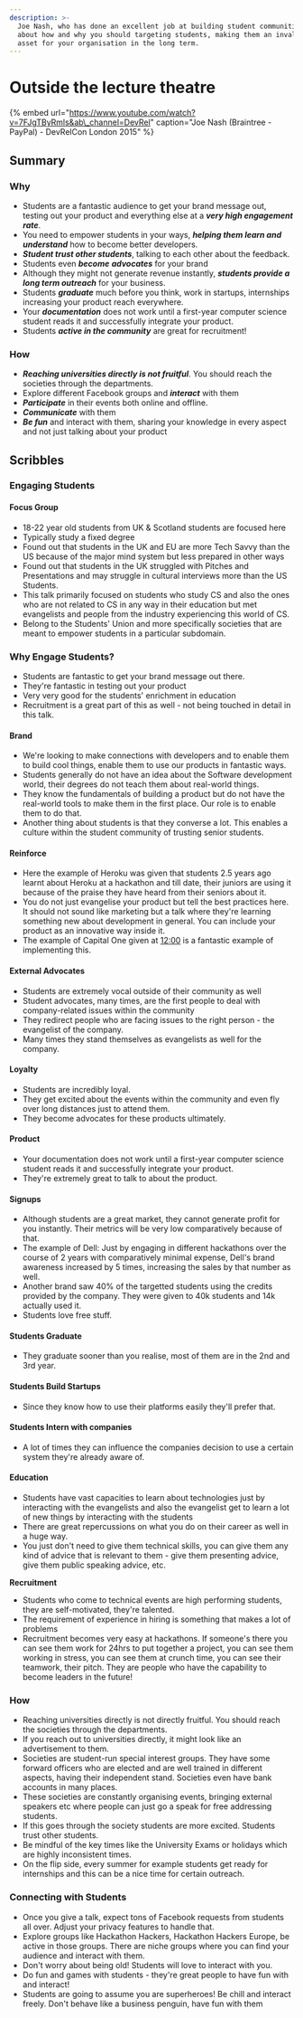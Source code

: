 ```yaml
---
description: >-
  Joe Nash, who has done an excellent job at building student communities, talks
  about how and why you should targeting students, making them an invaluable
  asset for your organisation in the long term.
---
```


# Outside the lecture theatre

{% embed url="https://www.youtube.com/watch?v=7FJgTByRmls&ab\_channel=DevRel" caption="Joe Nash \(Braintree - PayPal\) - DevRelCon London 2015" %}



## Summary

### **Why**

* Students are a fantastic audience to get your brand message out, testing out your product and everything else at a _**very high engagement rate**_.
* You need to empower students in your ways, _**helping them learn and understand**_ how to become better developers.
* _**Student trust other students**_, talking to each other about the feedback.
* Students even _**become** **advocates**_ for your brand
* Although they might not generate revenue instantly, _**students provide a long term outreach**_ for your business.
* Students _**graduate**_ much before you think, work in startups, internships increasing your product reach everywhere.
* Your _**documentation**_ does not work until a first-year computer science student reads it and successfully integrate your product.
*  Students _**active in the community**_ are great for recruitment! 

### **How**

* _**Reaching universities directly is not fruitful**_. You should reach the societies through the departments.
* Explore different Facebook groups and _**interact**_ with them
* _**Participate**_ in their events both online and offline.
* _**Communicate**_ with them
* _**Be fun**_ and interact with them, sharing your knowledge in every aspect and not just talking about your product

## Scribbles

### Engaging Students

#### **Focus Group**

* 18-22 year old students from UK & Scotland students are focused here
* Typically study a fixed degree
* Found out that students in the UK and EU are more Tech Savvy than the US because of the major mind system but less prepared in other ways
* Found out that students in the UK struggled with Pitches and Presentations and may struggle in cultural interviews more than the US Students.
* This talk primarily focused on students who study CS and also the ones who are not related to CS in any way in their education but met evangelists and people from the industry experiencing this world of CS.
* Belong to the Students' Union and more specifically societies that are meant to empower students in a particular subdomain. 

### **Why Engage Students?**

* Students are fantastic to get your brand message out there.
* They're fantastic in testing out your product
* Very very good for the students' enrichment in education
* Recruitment is a great part of this as well - not being touched in detail in this talk. 

#### **Brand**

* We're looking to make connections with developers and to enable them to build cool things, enable them to use our products in fantastic ways.
* Students generally do not have an idea about the Software development world, their degrees do not teach them about real-world things.
* They know the fundamentals of building a product but do not have the real-world tools to make them in the first place. Our role is to enable them to do that.
* Another thing about students is that they converse a lot. This enables a culture within the student community of trusting senior students.  

#### **Reinforce**

* Here the example of Heroku was given that students 2.5 years ago learnt about Heroku at a hackathon and till date, their juniors are using it because of the praise they have heard from their seniors about it.
* You do not just evangelise your product but tell the best practices here. It should not sound like marketing but a talk where they're learning something new about development in general. You can include your product as an innovative way inside it.
* The example of Capital One given at [12:00](https://youtu.be/7FJgTByRmls?t=720) is a fantastic example of implementing this. 

#### **External Advocates**

* Students are extremely vocal outside of their community as well
* Student advocates, many times, are the first people to deal with company-related issues within the community 
* They redirect people who are facing issues to the right person - the evangelist of the company.
* Many times they stand themselves as evangelists as well for the company. 

#### **Loyalty**

* Students are incredibly loyal.
* They get excited about the events within the community and even fly over long distances just to attend them.
* They become advocates for these products ultimately. 

#### **Product**

* Your documentation does not work until a first-year computer science student reads it and successfully integrate your product.
* They're extremely great to talk to about the product. 

#### **Signups**

* Although students are a great market, they cannot generate profit for you instantly. Their metrics will be very low comparatively because of that.
* The example of Dell: Just by engaging in different hackathons over the course of 2 years with comparatively minimal expense, Dell's brand awareness increased by 5 times, increasing the sales by that number as well.
* Another brand saw 40% of the targetted students using the credits provided by the company. They were given to 40k students and 14k actually used it.
* Students love free stuff. 

#### **Students Graduate**

* They graduate sooner than you realise, most of them are in the 2nd and 3rd year. 

#### **Students Build Startups**

* Since they know how to use their platforms easily they'll prefer that. 

#### **Students Intern with companies**

* A lot of times they can influence the companies decision to use a certain system they're already aware of. 

#### **Education**

* Students have vast capacities to learn about technologies just by interacting with the evangelists and also the evangelist get to learn a lot of new things by interacting with the students
* There are great repercussions on what you do on their career as well in a huge way.
* You just don't need to give them technical skills, you can give them any kind of advice that is relevant to them - give them presenting advice, give them public speaking advice, etc. 

**Recruitment**

* Students who come to technical events are high performing students, they are self-motivated, they're talented.
* The requirement of experience in hiring is something that makes a lot of problems
* Recruitment becomes very easy at hackathons. If someone's there you can see them work for 24hrs to put together a project, you can see them working in stress, you can see them at crunch time, you can see their teamwork, their pitch. They are people who have the capability to become leaders in the future! 

### **How**

* Reaching universities directly is not directly fruitful. You should reach the societies through the departments.
* If you reach out to universities directly, it might look like an advertisement to them.
* Societies are student-run special interest groups. They have some forward officers who are elected and are well trained in different aspects, having their independent stand. Societies even have bank accounts in many places.
* These societies are constantly organising events, bringing external speakers etc where people can just go a speak for free addressing students.
* If this goes through the society students are more excited. Students trust other students.
* Be mindful of the key times like the University Exams or holidays which are highly inconsistent times.
* On the flip side, every summer for example students get ready for internships and this can be a nice time for certain outreach. 

### **Connecting with Students**

* Once you give a talk, expect tons of Facebook requests from students all over. Adjust your privacy features to handle that.
* Explore groups like Hackathon Hackers, Hackathon Hackers Europe, be active in those groups. There are niche groups where you can find your audience and interact with them.
* Don't worry about being old! Students will love to interact with you.
* Do fun and games with students - they're great people to have fun with and interact!
* Students are going to assume you are superheroes! Be chill and interact freely. Don't behave like a business penguin, have fun with them



